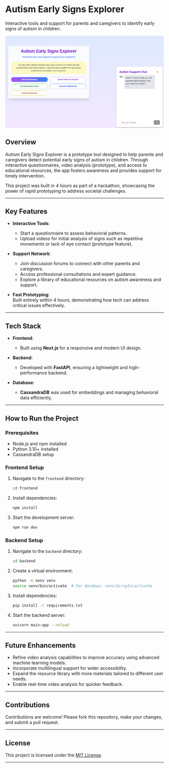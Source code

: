 
# Autism Early Signs Explorer  

Interactive tools and support for parents and caregivers to identify early signs of autism in children.  

![App Screenshot](front.png)  

## Overview  

Autism Early Signs Explorer is a prototype tool designed to help parents and caregivers detect potential early signs of autism in children. Through interactive questionnaires, video analysis (prototype), and access to educational resources, the app fosters awareness and provides support for timely intervention.  

This project was built in *4 hours* as part of a hackathon, showcasing the power of rapid prototyping to address societal challenges.  

---

## Key Features  

- **Interactive Tools**:  
  - Start a questionnaire to assess behavioral patterns.  
  - Upload videos for initial analysis of signs such as repetitive movements or lack of eye contact (prototype feature).  

- **Support Network**:  
  - Join discussion forums to connect with other parents and caregivers.  
  - Access professional consultations and expert guidance.  
  - Explore a library of educational resources on autism awareness and support.  

- **Fast Prototyping**:  
  Built entirely within *4 hours*, demonstrating how tech can address critical issues effectively.  

---

## Tech Stack  

- **Frontend**:  
  - Built using **Next.js** for a responsive and modern UI design.  

- **Backend**:  
  - Developed with **FastAPI**, ensuring a lightweight and high-performance backend.  

- **Database**:  
  - **CassandraDB** was used for embeddings and managing behavioral data efficiently.  

---

## How to Run the Project  

### Prerequisites  
- Node.js and npm installed  
- Python 3.10+ installed  
- CassandraDB setup  

### Frontend Setup  
1. Navigate to the `frontend` directory:  
   ```bash  
   cd frontend  
   ```  
2. Install dependencies:  
   ```bash  
   npm install  
   ```  
3. Start the development server:  
   ```bash  
   npm run dev  
   ```  

### Backend Setup  
1. Navigate to the `backend` directory:  
   ```bash  
   cd backend  
   ```  
2. Create a virtual environment:  
   ```bash  
   python -m venv venv  
   source venv/bin/activate  # For Windows: venv\Scripts\activate  
   ```  
3. Install dependencies:  
   ```bash  
   pip install -r requirements.txt  
   ```  
4. Start the backend server:  
   ```bash  
   uvicorn main:app --reload  
   ```  

---

## Future Enhancements  

- Refine video analysis capabilities to improve accuracy using advanced machine learning models.  
- Incorporate multilingual support for wider accessibility.  
- Expand the resource library with more materials tailored to different user needs.  
- Enable real-time video analysis for quicker feedback.  

---

## Contributions  

Contributions are welcome! Please fork this repository, make your changes, and submit a pull request.  

---

## License  

This project is licensed under the [MIT License](LICENSE).  

---
